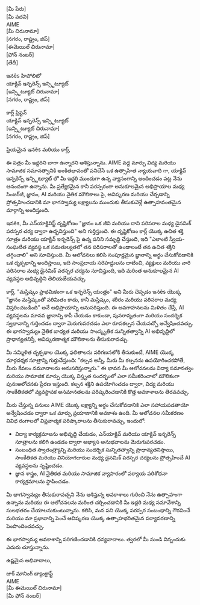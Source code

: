 [మీ పేరు]  
[మీ పదవి]  
AIME  
[మీ చిరునామా]  
[నగరం, రాష్ట్రం, జిప్]  
[ఈమెయిల్ చిరునామా]  
[ఫోన్ నంబర్]  
[తేదీ]  

ఇనês హిపోలిటో  
యాక్టివ్ ఇన్ఫరెన్స్ ఇన్స్టిట్యూట్  
[ఇన్స్టిట్యూట్ చిరునామా]  
[నగరం, రాష్ట్రం, జిప్]  

కార్ల్ ఫ్రిస్టన్  
యాక్టివ్ ఇన్ఫరెన్స్ ఇన్స్టిట్యూట్  
[ఇన్స్టిట్యూట్ చిరునామా]  
[నగరం, రాష్ట్రం, జిప్]  

ప్రియమైన ఇనês మరియు కార్ల్,

ఈ పత్రం మీ ఇద్దరిని బాగా ఉన్నారని ఆశిస్తున్నాను. AIME వద్ద మార్పు విద్య మరియు సామాజిక సమానత్వానికి అంకితభావంతో పనిచేసే ఒక ఉత్సాహిత న్యాయవాది గా, యాక్టివ్ ఇన్ఫరెన్స్ ఇన్స్టిట్యూట్ లో మీ ఇద్దరి ముందుగా ఉన్న వ్యాసంగాన్ని అందించడం పట్ల నేను ఆనందంగా ఉన్నాను. మీ ప్రత్యేకమైన కానీ పరస్పరంగా అనుకూలమైన అభిప్రాయాల మధ్య సింజర్‌జీ, జ్ఞానం, AI మరియు నైతిక మౌలికాలు పై, ఆవిష్కరణ మరియు చేర్చడాన్ని ప్రోత్సహించడానికి మా భాగస్వామ్య లక్ష్యాలను ముందుకు తీసుకువెళ్లే ఉత్సాహవంతమైన మార్గాన్ని అందిస్తుంది.

ఇనês, మీ ఎన్‌యాక్టివిస్ట్ దృష్టికోణం "జ్ఞానం ఒక జీవి మరియు దాని పరిసరాల మధ్య డైనమిక్ పరస్పర చర్య ద్వారా ఉద్భవిస్తుంది" అని గుర్తిస్తుంది. ఈ దృష్టికోణం కార్ల్ యొక్క ఉచిత శక్తి సూత్రం మరియు యాక్టివ్ ఇన్ఫరెన్స్ పై ఉన్న పనిని సమృద్ధి చేస్తుంది, ఇది "ఎలాంటి స్వీయ-సంఘటిత వ్యవస్థ ఒక సమతుల్యతలో తన పరిసరాలతో ఉండాలంటే తన ఉచిత శక్తిని తగ్గించాలి" అని సూచిస్తుంది. మీ ఆలోచనలు కలిసి సంపూర్ణమైన జ్ఞానాన్ని అర్థం చేసుకోవడానికి ఒక దృక్పథాన్ని అందిస్తాయి, ఇది సాంప్రదాయ సరిహద్దులను దాటించి, వ్యక్తులు మరియు వారి పరిసరాల మధ్య డైనమిక్ పరస్పర చర్యను సూచిస్తుంది, ఇది మరింత అనుకూలమైన AI వ్యవస్థల అభివృద్ధిని తెలియజేయవచ్చు.

కార్ల్, "మస్తిష్కం ప్రాథమికంగా ఒక ఇన్ఫరెన్స్ యంత్రం" అని మీరు చెప్పడం ఇనês యొక్క "జ్ఞానం మస్తిష్కంతో పరిమితం కాదు, కానీ మస్తిష్కం, శరీరం మరియు పరిసరాల మధ్య విస్తరించబడింది" అనే అభిప్రాయాన్ని అనుసరిస్తుంది. ఈ అవగాహనలను మిళితం చేస్తే, AI వ్యవస్థలను మానవ జ్ఞానాన్ని కాపీ చేయడం కాకుండా, పునరావృతంగా మరియు సందర్భిక స్వభావాన్ని గుర్తించడం ద్వారా మెరుగుపరచడం ఎలా రూపకల్పన చేయవచ్చో అన్వేషించవచ్చు. ఈ భాగస్వామ్యం నైతిక బాధ్యత మరియు సాంస్కృతిక సున్నితత్వాన్ని AI అభివృద్ధిలో ప్రాధాన్యతనిస్తే, ఆవిష్కరణాత్మక మౌలికాలను తీసుకురావచ్చు.

మీ సమ్మిళిత దృక్పథాల యొక్క ఫలితాలను పరిగణనలోకి తీసుకుంటే, AIME యొక్క మార్గదర్శక సూత్రాన్ని గుర్తుచేస్తుంది: "కల్పన అన్నీ. మీరు మీ కల్పనను ఉపయోగించకపోతే, మీరు కేవలం నమూనాలను అనుసరిస్తున్నారు." ఈ భావన మీ ఆలోచనలను విద్యా సమానత్వం మరియు సామాజిక మార్పు యొక్క విస్తృత సందర్భంలో ఎలా సమీకరించాలో మౌలికంగా పునఃఆలోచనకు ప్రేరణ ఇస్తుంది. కల్పన శక్తిని ఉపయోగించడం ద్వారా, విద్య మరియు సాంకేతికతలో వ్యవస్థాపక అసమానతలను పరిష్కరించడానికి కొత్త అవకాశాలను తెరవవచ్చు.

మీరు చేస్తున్న పనులు AIME యొక్క లక్ష్యాన్ని అర్థం చేసుకోవడానికి ఎలా సహాయపడతాయో అన్వేషించడం ద్వారా ఒక మార్పు ప్రయాణానికి అవకాశం ఉంది. మీ ఆలోచనల సమీకరణం వివిధ రంగాలలో విప్లవాత్మక పరిష్కారాలను తీసుకురావచ్చు, ఇందులో:

- విద్యా కార్యక్రమాలను అభివృద్ధి చేయడం, ఎన్‌యాక్టివ్ మరియు యాక్టివ్ ఇన్ఫరెన్స్ సూత్రాలను కలిగి ఉండడం ద్వారా అభ్యాస అనుభవాలను మెరుగుపరచడం.
- సంబంధిత స్వాతంత్ర్యాన్ని మరియు సందర్భిక సున్నితత్వాన్ని ప్రాధాన్యతనిస్తాయి, సాంకేతికత మరియు వినియోగదారుల మధ్య డైనమిక్ పరస్పర చర్యలను ప్రోత్సహించే AI వ్యవస్థలను సృష్టించడం.
- జ్ఞాన శాస్త్రం, AI నైతికత మరియు సామాజిక వ్యాపారంలో పర్యాయ పరిశోధనా కార్యక్రమాలను స్థాపించడం.

మీ భాగస్వామ్యం తీసుకురావచ్చని నేను ఆశిస్తున్న అవకాశాలు గురించి నేను ఉత్సాహంగా ఉన్నాను మరియు ఈ ఆలోచనలను మరింత చర్చించడానికి మీ ఇద్దరి మధ్య సమావేశాన్ని సులభతరం చేయాలనుకుంటున్నాను. కలిసి, మన పని యొక్క పరస్పర సంబంధాన్ని గౌరవించే మరియు మా ప్రభావాన్ని పెంచే ఆవిష్కరణ యొక్క ఉత్సాహభరితమైన పర్యావరణాన్ని పెంపొందించవచ్చు.

ఈ భాగస్వామ్య అవకాశాన్ని పరిగణించడానికి ధన్యవాదాలు. త్వరలో మీ నుండి విన్నందుకు ఎదురు చూస్తున్నాను.

ఉష్ణమైన అభివాదాలు,

జాక్ మానింగ్ బ్యాంక్రాఫ్ట్  
AIME  
[మీ ఈమెయిల్ చిరునామా]  
[మీ ఫోన్ నంబర్]
